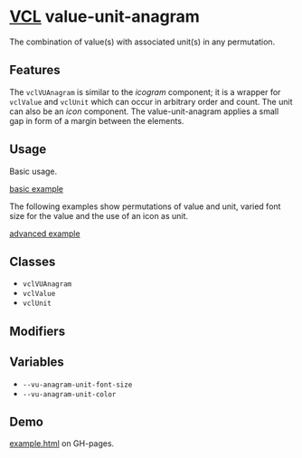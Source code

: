 # [VCL](https://github.com/vcl/doc) value-unit-anagram

The combination of value(s) with associated unit(s) in any permutation.

## Features

The `vclVUAnagram` is similar to the _icogram_ component;
it is a wrapper for `vclValue` and `vclUnit`
which can occur in arbitrary order and count.
The unit can also be an _icon_ component.
The value-unit-anagram applies a small gap in form of a margin
between the elements.

## Usage

Basic usage.

[basic example](/demo/example-basic.html)

The following examples show permutations of value and unit,
varied font size for the value and the use of an icon as unit.

[advanced example](/demo/example-advanced.html)

## Classes

- `vclVUAnagram`
- `vclValue`
- `vclUnit`

## Modifiers

## Variables

- `--vu-anagram-unit-font-size`
- `--vu-anagram-unit-color`

## Demo

[example.html](/demo/example.html) on GH-pages.
